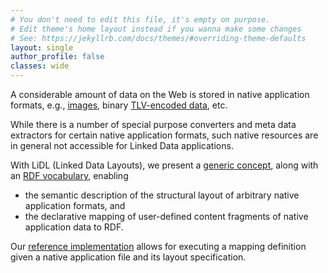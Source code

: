 ```yaml
---
# You don't need to edit this file, it's empty on purpose.
# Edit theme's home layout instead if you wanna make some changes
# See: https://jekyllrb.com/docs/themes/#overriding-theme-defaults
layout: single
author_profile: false
classes: wide
---
```

A considerable amount of data on the Web is stored in native application formats, e.g., [images](/examples/ppm), binary [TLV-encoded data](/examples/tlv), etc.

While there is a number of special purpose converters and meta data extractors for certain native application formats,
such native resources are in general not accessible for Linked Data applications.

With LiDL (Linked Data Layouts), we present a [generic concept](/specification), along with an [RDF vocabulary](/vocabularies), enabling 
* the semantic description of the structural layout of arbitrary native application formats, and
* the declarative mapping of user-defined content fragments of native application data to RDF.

Our [reference implementation](https://github.com/linkeddatalayouts/interpreter) allows for executing a mapping definition given a native application file and its layout specification.